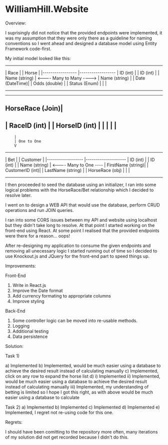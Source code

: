 # WilliamHill.Website

Overview:

I suprisingly did not notice that the provided endpoints were implemented, it was my assumption that they were only there as a guideline for
naming conventions so I went ahead and designed a database model using Entity Framework code-first.

My initial model looked like this:

------------------                             -------------------
| Race           |                             | Horse           |
|-----------------                             |------------------
| ID (int)       |                             | ID (int)        |
| Name (string)  |   <---- Many to Many ---->  | Name (string)   |
| Date (DateTime)|                             | Odds (double)   |
| Status (Enum)  |                             |                 |
------------------                             -------------------



-----------------  
HorseRace (Join)|
-----------------  
| RaceID (int)  |
| HorseID (int) |
|               |
|               |
-----------------  
        |
        | One to One
        V
-------------------                            ---------------------
| Bet             |                            | Customer          |
|------------------                            |--------------------
| ID (int)        |                            | ID (int)          |
| Name (string)   |   <---- Many to One ----   | FirstName (string)|
| CustomerID (int)|                            | LastName (string) |
| HorseRace (obj) |                            |                   |
-------------------                            ---------------------

I then proceeded to seed the database using an initializer, I ran into some logical problems with the HorseRace/Bet relationship
which I decided to resolve later.

I went on to design a WEB API that would use the database, perform CRUD operations and run JOIN queries.

I ran into some CORS issues between my API and website using localhost but they didn't take long to resolve. At that point I started working
on the front-end using React. At some point I realised that the provided endpoints were there for a reason... oops!

After re-designing my application to consume the given endpoints and removing all unecessary logic I started running out of time so I 
decided to use Knockout.js and JQuery for the front-end part to speed things up.


Improvements:

Front-End

1) Write in React.js
2) Improve the Date format
3) Add currency formating to appropriate columns
4) Improve styling

Back-End

1) Some controller logic can be moved into re-usable methods.
2) Logging
3) Additional testing
4) Data persistence


Solution:

Task 1)

a) Implemented
b) Implemented, would be much easier using a database to achieve the desired result instead of calculating manually
c) Implemented, click on any row to expand the horse list
d)
	i) Implemented
	ii) Implemented, would be much easier using a database to achieve the desired result instead of calculating manually
	iii) Implemented, my understanding of betting is limited so I hope I got this right, as with above would be much easier using a database to calculate

Task 2)
	a) Implemented
	b) Implemented
	c) Implemented
	d) Implemented
	e) Implemented, I regret not re-using code for this one.
	

Regrets:

I should have been comitting to the repository more often, many iterations of my solution did not get recorded because I didn't do this.